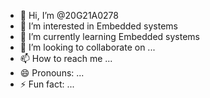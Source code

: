 - 👋 Hi, I’m @20G21A0278
- 👀 I’m interested in Embedded systems
- 🌱 I’m currently learning Embedded systems
- 💞️ I’m looking to collaborate on ...
- 📫 How to reach me ...
- 😄 Pronouns: ...
- ⚡ Fun fact: ...

<!---
20G21A0278/20G21A0278 is a ✨ special ✨ repository because its `README.md` (this file) appears on your GitHub profile.
You can click the Preview link to take a look at your changes.
--->

